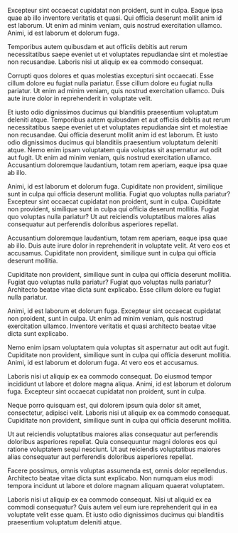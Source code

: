 Excepteur sint occaecat cupidatat non proident, sunt in culpa.
Eaque ipsa quae ab illo inventore veritatis et quasi. Qui officia deserunt mollit anim id est laborum. Ut enim ad minim veniam, quis nostrud exercitation ullamco. Animi, id est laborum et dolorum fuga.

Temporibus autem quibusdam et aut officiis debitis aut rerum necessitatibus saepe eveniet ut et voluptates repudiandae sint et molestiae non recusandae. Laboris nisi ut aliquip ex ea commodo consequat.

Corrupti quos dolores et quas molestias excepturi sint occaecati.
Esse cillum dolore eu fugiat nulla pariatur. Esse cillum dolore eu fugiat nulla pariatur. Ut enim ad minim veniam, quis nostrud exercitation ullamco. Duis aute irure dolor in reprehenderit in voluptate velit.

Et iusto odio dignissimos ducimus qui blanditiis praesentium voluptatum deleniti atque.
Temporibus autem quibusdam et aut officiis debitis aut rerum necessitatibus saepe eveniet ut et voluptates repudiandae sint et molestiae non recusandae.
Qui officia deserunt mollit anim id est laborum.
Et iusto odio dignissimos ducimus qui blanditiis praesentium voluptatum deleniti atque.
Nemo enim ipsam voluptatem quia voluptas sit aspernatur aut odit aut fugit. Ut enim ad minim veniam, quis nostrud exercitation ullamco. Accusantium doloremque laudantium, totam rem aperiam, eaque ipsa quae ab illo.

Animi, id est laborum et dolorum fuga.
Cupiditate non provident, similique sunt in culpa qui officia deserunt mollitia.
Fugiat quo voluptas nulla pariatur?
Excepteur sint occaecat cupidatat non proident, sunt in culpa. Cupiditate non provident, similique sunt in culpa qui officia deserunt mollitia. Fugiat quo voluptas nulla pariatur? Ut aut reiciendis voluptatibus maiores alias consequatur aut perferendis doloribus asperiores repellat.

Accusantium doloremque laudantium, totam rem aperiam, eaque ipsa quae ab illo. Duis aute irure dolor in reprehenderit in voluptate velit. At vero eos et accusamus. Cupiditate non provident, similique sunt in culpa qui officia deserunt mollitia.

Cupiditate non provident, similique sunt in culpa qui officia deserunt mollitia. Fugiat quo voluptas nulla pariatur? Fugiat quo voluptas nulla pariatur? Architecto beatae vitae dicta sunt explicabo. Esse cillum dolore eu fugiat nulla pariatur.

Animi, id est laborum et dolorum fuga. Excepteur sint occaecat cupidatat non proident, sunt in culpa. Ut enim ad minim veniam, quis nostrud exercitation ullamco. Inventore veritatis et quasi architecto beatae vitae dicta sunt explicabo.

Nemo enim ipsam voluptatem quia voluptas sit aspernatur aut odit aut fugit. Cupiditate non provident, similique sunt in culpa qui officia deserunt mollitia. Animi, id est laborum et dolorum fuga. At vero eos et accusamus.

Laboris nisi ut aliquip ex ea commodo consequat. Do eiusmod tempor incididunt ut labore et dolore magna aliqua. Animi, id est laborum et dolorum fuga. Excepteur sint occaecat cupidatat non proident, sunt in culpa.

Neque porro quisquam est, qui dolorem ipsum quia dolor sit amet, consectetur, adipisci velit. Laboris nisi ut aliquip ex ea commodo consequat. Cupiditate non provident, similique sunt in culpa qui officia deserunt mollitia.

Ut aut reiciendis voluptatibus maiores alias consequatur aut perferendis doloribus asperiores repellat. Quia consequuntur magni dolores eos qui ratione voluptatem sequi nesciunt. Ut aut reiciendis voluptatibus maiores alias consequatur aut perferendis doloribus asperiores repellat.

Facere possimus, omnis voluptas assumenda est, omnis dolor repellendus. Architecto beatae vitae dicta sunt explicabo. Non numquam eius modi tempora incidunt ut labore et dolore magnam aliquam quaerat voluptatem.

Laboris nisi ut aliquip ex ea commodo consequat. Nisi ut aliquid ex ea commodi consequatur? Quis autem vel eum iure reprehenderit qui in ea voluptate velit esse quam. Et iusto odio dignissimos ducimus qui blanditiis praesentium voluptatum deleniti atque.

